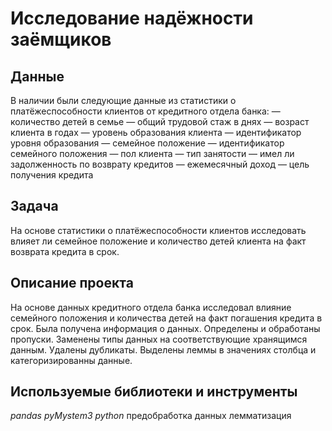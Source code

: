 # Исследование надёжности заёмщиков


## Данные

В наличии были следующие данные из статистики о платёжеспособности клиентов от кредитного отдела банка:
— количество детей в семье
— общий трудовой стаж в днях
— возраст клиента в годах
— уровень образования клиента
— идентификатор уровня образования
— семейное положение
— идентификатор семейного положения
— пол клиента
— тип занятости
— имел ли задолженность по возврату кредитов
— ежемесячный доход
— цель получения кредита

## Задача

На основе статистики о платёжеспособности клиентов исследовать влияет ли семейное положение и количество детей клиента на факт возврата кредита в срок.  

## Описание проекта

На основе данных кредитного отдела банка исследовал влияние семейного положения и
количества детей на факт погашения кредита в срок. Была получена информация о
данных. Определены и обработаны пропуски. Заменены типы данных на соответствующие
хранящимся данным. Удалены дубликаты. Выделены леммы в значениях столбца и
категоризированны данные.

## Используемые библиотеки и инструменты
*pandas* *pyMystem3* *python* предобработка данных лемматизация